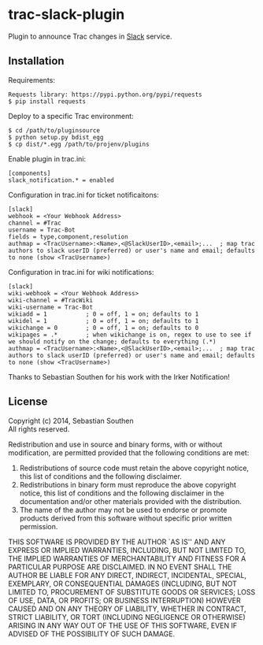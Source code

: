 # trac-slack-plugin

Plugin to announce Trac changes in [Slack](https://slack.com/) service.


## Installation

Requirements:

    Requests library: https://pypi.python.org/pypi/requests
    $ pip install requests

Deploy to a specific Trac environment:

    $ cd /path/to/pluginsource
    $ python setup.py bdist_egg
    $ cp dist/*.egg /path/to/projenv/plugins

Enable plugin in trac.ini:

    [components]
    slack_notification.* = enabled

Configuration in trac.ini for ticket notificaitons:

    [slack]
    webhook = <Your Webhook Address>
    channel = #Trac
    username = Trac-Bot
    fields = type,component,resolution
    authmap = <TracUsername>:<Name>,<@SlackUserID>,<email>;...	; map trac authors to slack userID (preferred) or user's name and email; defaults to none (show <TracUsername>)

Configuration in trac.ini for wiki notifications:

    [slack]
    wiki-webhook = <Your Webhook Address>
    wiki-channel = #TracWiki
    wiki-username = Trac-Bot
    wikiadd = 1           ; 0 = off, 1 = on; defaults to 1
    wikidel = 1           ; 0 = off, 1 = on; defaults to 1
    wikichange = 0        ; 0 = off, 1 = on; defaults to 0
    wikipages = .*        ; when wikichange is on, regex to use to see if we should notify on the change; defaults to everything (.*)
    authmap = <TracUsername>:<Name>,<@SlackUserID>,<email>;...	; map trac authors to slack userID (preferred) or user's name and email; defaults to none (show <TracUsername>)

Thanks to Sebastian Southen for his work with the Irker Notification!


## License

Copyright (c) 2014, Sebastian Southen  
All rights reserved.

Redistribution and use in source and binary forms, with or without
modification, are permitted provided that the following conditions
are met:

1. Redistributions of source code must retain the above copyright
   notice, this list of conditions and the following disclaimer.
2. Redistributions in binary form must reproduce the above copyright
   notice, this list of conditions and the following disclaimer in
   the documentation and/or other materials provided with the
   distribution.
3. The name of the author may not be used to endorse or promote
   products derived from this software without specific prior
   written permission.

THIS SOFTWARE IS PROVIDED BY THE AUTHOR `AS IS'' AND ANY EXPRESS
OR IMPLIED WARRANTIES, INCLUDING, BUT NOT LIMITED TO, THE IMPLIED
WARRANTIES OF MERCHANTABILITY AND FITNESS FOR A PARTICULAR PURPOSE
ARE DISCLAIMED. IN NO EVENT SHALL THE AUTHOR BE LIABLE FOR ANY
DIRECT, INDIRECT, INCIDENTAL, SPECIAL, EXEMPLARY, OR CONSEQUENTIAL
DAMAGES (INCLUDING, BUT NOT LIMITED TO, PROCUREMENT OF SUBSTITUTE
GOODS OR SERVICES; LOSS OF USE, DATA, OR PROFITS; OR BUSINESS
INTERRUPTION) HOWEVER CAUSED AND ON ANY THEORY OF LIABILITY,
WHETHER IN CONTRACT, STRICT LIABILITY, OR TORT (INCLUDING
NEGLIGENCE OR OTHERWISE) ARISING IN ANY WAY OUT OF THE USE OF THIS
SOFTWARE, EVEN IF ADVISED OF THE POSSIBILITY OF SUCH DAMAGE.
